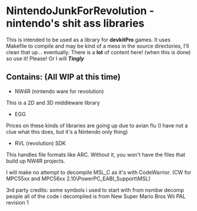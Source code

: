 # NintendoJunkForRevolution - nintendo's shit ass libraries

This is intended to be used as a library for **devkitPro** games. It uses Makefile to compile and may be kind of a mess in the source directories, I'll clean that up... eventually.
There is a __lot__ of content here! (when this is done) so use it! Please! Or I will ***Tingly***

## Contains: (All WIP at this time)

- NW4R (nintendo ware for revolution)

This is a 2D and 3D middleware library

- EGG

Prices on these kinds of libraries are going up due to avian flu (I have not a clue what this does, but it's a Nintendo only thing)

- RVL (revolution) SDK

This handles file formats like ARC. Without it, you won't have the files that build up NW4R projects.

I will make no attempt to decompile MSL_C as it's with CodeWarrior. (CW for MPC55xx and MPC56xx 2.10\PowerPC_EABI_Support\MSL)

3rd party credits:
some symbols i used to start with from nsmbw decomp people
all of the code i decompiled is from New Super Mario Bros Wii PAL revision 1
